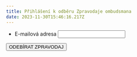 ```yaml
---
title: Přihlášení k odběru Zpravodaje ombudsmana
date: 2023-11-30T15:46:16.217Z
---
```

<form method="post"
target="_self" action="https://app.smartemailing.cz/public/web-forms-v2/display-form/665824-ew38ac6jz57agxebhxmeai0emi6cmmjdve1565ud2u5z9dp7t7eivndmg6labc0tyiboijznx779vcozvbq9tcz21tq00sv1iqf1" id="se20-webform-665824-ew38ac6jz57agxebhxmeai0emi6cmmjdve1565ud2u5z9dp7t7eivndmg6labc0tyiboijznx779vcozvbq9tcz21tq00sv1iqf1"> <ul> <li> <label for="frm-webFormHtmlRenderer-webFormForm-fields-df_emailaddress">E-mailová adresa</label> <input type="text" name="fields[df_emailaddress]" data-emailaddress="1" id="frm-webFormHtmlRenderer-webFormForm-fields-df_emailaddress" required> </li> </ul> <input type="submit" name="_submit" value="ODEBÍRAT ZPRAVODAJ">
<input type="hidden" name="referrer" id="se-ref-field-id" value=""><input type="hidden" name="sessionid" id="se-sessionid-field" value=""><input type="hidden" name="sessionUid" id="se-sessionUid-field" value=""><input type="hidden" name="_do" value="webFormHtmlRenderer-webFormForm-submit"></form>
